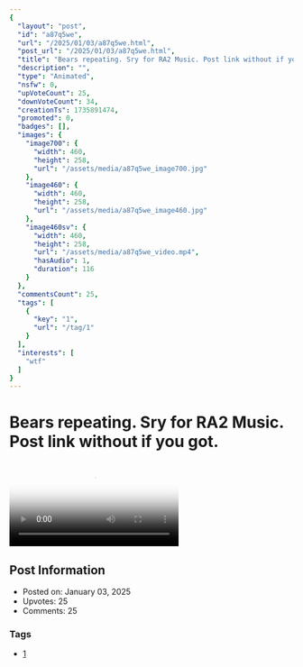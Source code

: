 ```yaml
---
{
  "layout": "post",
  "id": "a87q5we",
  "url": "/2025/01/03/a87q5we.html",
  "post_url": "/2025/01/03/a87q5we.html",
  "title": "Bears repeating. Sry for RA2 Music. Post link without if you got.",
  "description": "",
  "type": "Animated",
  "nsfw": 0,
  "upVoteCount": 25,
  "downVoteCount": 34,
  "creationTs": 1735891474,
  "promoted": 0,
  "badges": [],
  "images": {
    "image700": {
      "width": 460,
      "height": 258,
      "url": "/assets/media/a87q5we_image700.jpg"
    },
    "image460": {
      "width": 460,
      "height": 258,
      "url": "/assets/media/a87q5we_image460.jpg"
    },
    "image460sv": {
      "width": 460,
      "height": 258,
      "url": "/assets/media/a87q5we_video.mp4",
      "hasAudio": 1,
      "duration": 116
    }
  },
  "commentsCount": 25,
  "tags": [
    {
      "key": "1",
      "url": "/tag/1"
    }
  ],
  "interests": [
    "wtf"
  ]
}
---
```


# Bears repeating. Sry for RA2 Music. Post link without if you got.

<video controls playsinline loop poster="/assets/media/a87q5we_image460.jpg">
  <source src="/assets/media/a87q5we_video.mp4" type="video/mp4">
  Your browser does not support the video tag.
</video>

## Post Information

- Posted on: January 03, 2025
- Upvotes: 25
- Comments: 25

### Tags

- [1](/tag/1)
